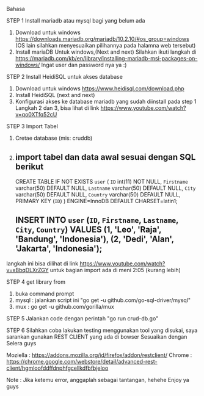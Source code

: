 Bahasa

STEP 1
Install mariadb atau mysql bagi yang belum ada
1. Download untuk windows  https://downloads.mariadb.org/mariadb/10.2.10/#os_group=windows
   (OS lain silahkan menyesuaikan pilihannya pada halamna web tersebut)
2. Install mariaDB
   Untuk windows,(Next and next)
   Silahkan ikuti langkah di https://mariadb.com/kb/en/library/installing-mariadb-msi-packages-on-windows/
   Ingat user dan password nya ya :)

STEP 2
Install HeidiSQL untuk akses database
1. Download untuk windows https://www.heidisql.com/download.php
2. Install HeidiSQL (next and next)
3. Konfigurasi akses ke database mariadb yang sudah diinstall pada step 1
Langkah 2 dan 3, bisa lihat di link https://www.youtube.com/watch?v=qo0XTfq52cU

STEP 3
Import Tabel
1. Cretae database (mis: cruddb)
2. import tabel dan data awal sesuai dengan SQL berikut
   --------------------
   CREATE TABLE IF NOT EXISTS `user` (
	  `ID` int(11) NOT NULL,
	  `Firstname` varchar(50) DEFAULT NULL,
	  `Lastname` varchar(50) DEFAULT NULL,
	  `City` varchar(50) DEFAULT NULL,
	  `Country` varchar(50) DEFAULT NULL,
	  PRIMARY KEY (`ID`)
	) ENGINE=InnoDB DEFAULT CHARSET=latin1;


	INSERT INTO `user` (`ID`, `Firstname`, `Lastname`, `City`, `Country`) VALUES
		(1, 'Leo', 'Raja', 'Bandung', 'Indonesia'),
		(2, 'Dedi', 'Alan', 'Jakarta', 'Indonesia');
	-----------------------
langkah ini bisa dilihat di link  https://www.youtube.com/watch?v=xBbqDLXrZGY
untuk bagian import ada di meni 2:05 (kurang lebih)

STEP 4
get library  from
1. buka command prompt
2. mysql : jalankan script ini "go get -u github.com/go-sql-driver/mysql"
3. mux   : go get -u github.com/gorilla/mux

STEP 5
Jalankan code dengan perintah "go run crud-db.go"

STEP 6
Silahkan coba lakukan testing menggunakan tool yang disukai,
saya sarankan gunakan REST CLIENT yang ada di bowser
Sesuaikan dengan Selera guys

Moziella : https://addons.mozilla.org/id/firefox/addon/restclient/
Chrome   : https://chrome.google.com/webstore/detail/advanced-rest-client/hgmloofddffdnphfgcellkdfbfbjeloo

Note :
Jika ketemu error, anggaplah sebagai tantangan, hehehe
Enjoy ya guys

